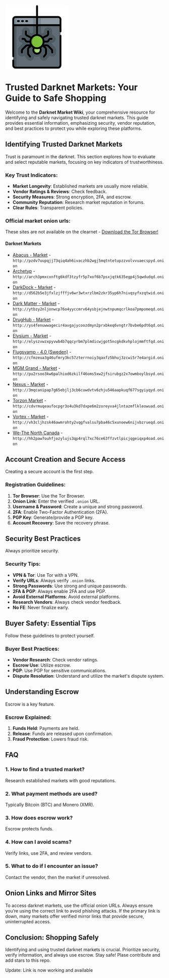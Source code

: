<img src="/graphics/snapshot.webp" width="200">

# Trusted Darknet Markets: Your Guide to Safe Shopping

Welcome to the **Darknet Market Wiki**, your comprehensive resource for identifying and safely navigating trusted darknet markets. This guide provides essential information, emphasizing security, vendor reputation, and best practices to protect you while exploring these platforms.

## Identifying Trusted Darknet Markets

Trust is paramount in the darknet. This section explores how to evaluate and select reputable markets, focusing on key indicators of trustworthiness.

### Key Trust Indicators:
*   **Market Longevity**: Established markets are usually more reliable.
*   **Vendor Ratings & Reviews**: Check feedback.
*   **Security Measures**: Strong encryption, 2FA, and escrow.
*   **Community Reputation**: Research market reputation in forums.
*   **Clear Rules**: Transparent policies.

### Official market onion urls:
These sites are not available on the clearnet - [Download the Tor Browser!](https://www.torproject.org/download/)

#### Darknet Markets

*   [Abacus - Market](http://pzdv7uupqjj73qiq4ah6ivaczhb2wgj5mqtntetupzzvolvvuaecspyd.onion) - `http://pzdv7uupqjj73qiq4ah6ivaczhb2wgj5mqtntetupzzvolvvuaecspyd.onion`
*   [Archetyp](@archetyp) - `http://arch3pmxcxnftg6kdf3tzyfr5p7xof6b7psxjqtk635egp4j5qwdudqd.onion`
*   [DarkDock - Market](http://d562b5e3jfxlzjfffjv6wr3wtxrzlbm2zkr35yp6h7nivqsyfxzqtwid.onion) - `http://d562b5e3jfxlzjfffjv6wr3wtxrzlbm2zkr35yp6h7nivqsyfxzqtwid.onion`
*   [Dark Matter - Market](http://ytbzy2nljonwcp76o4yyccmrv64ysbjejnwtnpumqcrlkoa7pmpomeqd.onion) - `http://ytbzy2nljonwcp76o4yyccmrv64ysbjejnwtnpumqcrlkoa7pmpomeqd.onion`
*   [DrugHub - Market](http://ys4fenuwwagecir4avgajycoozdmyn2prxbkeq6vngtr7bvbe6pdt6qd.onion) - `http://ys4fenuwwagecir4avgajycoozdmyn2prxbkeq6vngtr7bvbe6pdt6qd.onion`
*   [Elysium - Market](http://elyszvwzxpyvwb4b7qqcyrbm7plmdicwjgot5ncgkdkvhplojmmftfqd.onion) - `http://elyszvwzxpyvwb4b7qqcyrbm7plmdicwjgot5ncgkdkvhplojmmftfqd.onion`
*   [Flugsvamp - 4.0 (Sweden)](http://cfmzeua3g46ufmry3kc57zterrnoiy3qaxfz5bhuj3zcwi5r7e4argid.onion) - `http://cfmzeua3g46ufmry3kc57zterrnoiy3qaxfz5bhuj3zcwi5r7e4argid.onion`
*   [MGM Grand - Market](http://pu2rsoo3kw6palhiod6zkilf46oms5xw2jfsirubgz2x7owmboylbsyd.onion) - `http://pu2rsoo3kw6palhiod6zkilf46oms5xw2jfsirubgz2x7owmboylbsyd.onion`
*   [Nexus - Market](http://3mqcanipap7g65ebjlj3cb6cuwdvtv6zhju546aapkuqf677sgyiyqyd.onion) - `http://3mqcanipap7g65ebjlj3cb6cuwdvtv6zhju546aapkuqf677sgyiyqyd.onion`
*   [Torzon Market](http://cdvrmuqeaufocpgr3o4u3kd7dxpe6m2zoreyva4jlntazmflkleowuad.onion) - `http://cdvrmuqeaufocpgr3o4u3kd7dxpe6m2zoreyva4jlntazmflkleowuad.onion`
*   [Vortex - Market](http://vh3cljhzsk46awmrohty2vqgfvalsu7pba46c5xunoew6nijvbzrueqd.onion) - `http://vh3cljhzsk46awmrohty2vqgfvalsu7pba46c5xunoew6nijvbzrueqd.onion`
*   [We-The North Canada](http://hh2paw7ouhfjozylujs3qp4rql7xc76ce63ffzvtlpicjqgeiqxp4oad.onion) - `http://hh2paw7ouhfjozylujs3qp4rql7xc76ce63ffzvtlpicjqgeiqxp4oad.onion`

## Account Creation and Secure Access

Creating a secure account is the first step.

### Registration Guidelines:
1.  **Tor Browser**: Use the Tor Browser.
2.  **Onion Link**: Enter the verified `.onion` URL.
3.  **Username & Password**: Create a unique and strong password.
4.  **2FA**: Enable Two-Factor Authentication (2FA).
5.  **PGP Key**: Generate/provide a PGP key.
6.  **Account Recovery**: Save the recovery phrase.

## Security Best Practices

Always prioritize security.

### Security Tips:
*   **VPN & Tor**: Use Tor with a VPN.
*   **Verify URLs**: Always verify `.onion` links.
*   **Strong Passwords**: Use strong and unique passwords.
*   **2FA & PGP**: Always enable 2FA and use PGP.
*   **Avoid External Platforms**: Avoid external platforms.
*   **Research Vendors**: Always check vendor feedback.
*   **No FE**: Never finalize early.

## Buyer Safety: Essential Tips

Follow these guidelines to protect yourself.

### Buyer Best Practices:
*   **Vendor Research**: Check vendor ratings.
*   **Escrow Use**: Utilize escrow.
*   **PGP**: Use PGP for sensitive communications.
*   **Dispute Resolution**: Understand and utilize the market's dispute system.

## Understanding Escrow

Escrow is a key feature.

### Escrow Explained:
1.  **Funds Held**: Payments are held.
2.  **Release**: Funds are released upon confirmation.
3.  **Fraud Protection**: Lowers fraud risk.

## FAQ

### 1. How to find a trusted market?
Research established markets with good reputations.

### 2. What payment methods are used?
Typically Bitcoin (BTC) and Monero (XMR).

### 3. How does escrow work?
Escrow protects funds.

### 4. How can I avoid scams?
Verify links, use 2FA, and review vendors.

### 5. What to do if I encounter an issue?
Contact the vendor, then the market if unresolved.

## Onion Links and Mirror Sites

To access darknet markets, use the official onion URLs. Always ensure you’re using the correct link to avoid phishing attacks. If the primary link is down, many markets offer verified mirror links that provide secure, uninterrupted access.

## Conclusion: Shopping Safely

Identifying and using trusted darknet markets is crucial. Prioritize security, verify information, and always use escrow. Stay safe!
Plase contribute and add stars to this repo.

Update: Link is now working and available